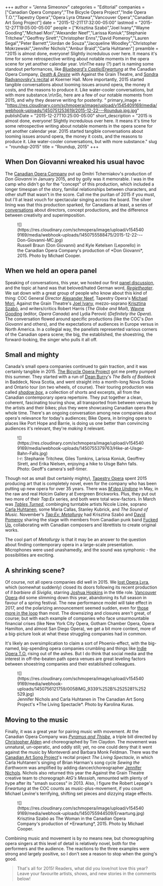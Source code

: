 +++
author = "Jenna Simeonov"
categories = "Editorial"
companies = ["Canadian Opera Company","The Bicycle Opera Project","Indie Opera T.O.","Tapestry Opera","Opera Lyra Ottawa","Vancouver Opera","Canadian Art Song Project"]
date = "2015-12-21T17:32:00-05:00"
lastmod = "2015-12-27T19:05:00-05:00"
people = ["Krisztina Szabó","Joel Ivany","Wayne Gooding","Michael Mori","Alexander Neef","Larissa Koniuk","Stephanie Tritchew","Geoffrey Sirett","Christopher Enns","David Pomeroy","Lauren Segal","Peter Barrett","Jordan de Souza","Jacqueline Woodley","Christopher Mokrzewski","Jennifer Nichols","Ambur Braid","Carla Huhtanen"]
preamble = "2015 is almost done, everyone! Slightly incredulous over here. It means it's time for some retrospective writing about notable moments in the opera scene for yet another calendar year. \n\nThe easy (?) part is naming some standout performances, like [*Bluebeard's Castle/Erwartung*](/in-review-bluebeards-castle-erwartung/) at the Canadian Opera Company, [*Death & Desire*](/in-review-bluebeards-castle-erwartung/) with Against the Grain Theatre, and [Sondra Radvanovsky's recital](/in-review-sondra-radvanovsky-at-koerner-hall/) at Koerner Hall. More importantly, 2015 started tangible conversations about looming issues around opera, the money it costs, and the reasons to produce it. Like water-cooler conversations, but with more substance.\n\nSo, here are a few of our notable moments from 2015, and why they deserve writing for posterity. "
primary_image = "https://res.cloudinary.com/schmopera/image/upload/v1545409169/media/webhook-uploads/1450751253619/2015-12-22---Roundup.jpg.jpg"
publishDate = "2015-12-27T10:25:00-05:00"
short_description = "2015 is almost done, everyone! Slightly incredulous over here. It means it&#039;s time for some retrospective writing about notable moments in the opera scene for yet another calendar year. 2015 started tangible conversations about looming issues around opera, the money it costs, and the reasons to produce it. Like water-cooler conversations, but with more substance."
slug = "roundup-2015"
title = "Roundup, 2015"
+++

## When Don Giovanni wreaked his usual havoc

The [Canadian Opera Company](/scene/companies/canadian-opera-company/) put up Dmitri Tcherniakov's production of *Don Giovanni* in January 2015, and by golly was it memorable. I was in the camp who didn't go for the "concept" of this production, which included a longer timespan of the story, familial relationships between characters, and other stuff that wasn't in the score. Call me the puritan of 2015 if you must, but I'll at least vouch for spectacular singing across the board. The silver lining was that this production sparked, for Canadians at least, a series of [conversations](/concept-production-real-reason/) about directors, concept productions, and the difference between creativity and superimposition. 

<figure data-type="image">
![](https://res.cloudinary.com/schmopera/image/upload/v1545409169/media/webhook-uploads/1450755588475/2015-12-22---Don-Giovanni-MC.jpg)
<figcaption>Russell Braun (Don Giovanni) and Kyle Ketelsen (Leporello) in the Canadian Opera Company's production of *Don Giovanni*, 2015. Photo by Michael Cooper.</figcaption>
</figure>

## When we held an opera panel

Speaking of conversations, this year, we hosted our first [panel discussion](/panel-regietheater/), and the topic at hand was that beloved/hated German word, [*Regietheater*](/regietheater-ja-oder-nein/). We sat down with a great group of people who know about this kind of thing: COC General Director [Alexander Neef](/scene/people/alexander-neef/), Tapestry Opera's [Michael Mori](/scene/people/michael-mori/), Against the Grain Theatre's [Joel Ivany](/scene/people/joel-ivany/), mezzo-soprano [Krisztina Szabó](/scene/people/krisztina-szabó/), and writers/critics Robert Harris (*The Globe and Mail*), [Wayne Gooding](/scene/people/wayne-gooding/) (editor, *Opera Canada*) and Lydia Perović (*Definitely the Opera*). The conversation flowed around specific productions (like the COC's *Don Giovanni* and others), and the expectations of audiences in Europe versus in North America. In a collegial way, the panelists represented various corners of the Canadian opera scene; the big, the established, the shoestring, the forward-looking, the singer who pulls it all off.

## Small and mighty

Canada's small opera companies continued to gain traction, and it was certainly tangible in 2015. [The Bicycle Opera Project](/scene/companies/the-bicycle-opera-project/) got me pretty pumped this summer. They started with a run of [Dean Burry](/scene/people/dean-burry/)'s *The Bells of Baddeck* in Baddeck, Nova Scotia, and went straight into a month-long Nova Scotia and Ontario tour (on two wheels, of course). Their touring production was called [*shadow box*](/in-review-shadow-box/), a collection of shorts and excerpts, all from the Canadian contemporary opera repertoire. They put together a clean, coherent, fascinating touring show, all transported from between venues by the artists and their bikes; plus they were showcasing Canadian opera the whole time. There's an ongoing conversation among new companies about opera's relevance for today's audiences; Bike Opera, in bringing opera to places like Port Hope and Barrie, is doing us one better than convincing audiences it's relevant, they're *making* it relevant.

<figure data-type="image">
![](https://res.cloudinary.com/schmopera/image/upload/v1545409169/media/webhook-uploads/1450755379763/Hike-at-Uisge-Bahn-Falls.jpg)
<figcaption>l-r: Stephanie Tritchew, Giles Tomkins, Larissa Koniuk, Geoffrey Sirett, and Erika Nielsen, enjoying a hike to Uisge Bahn falls. Photo: Geoff's camera's self-timer.</figcaption></figure>

Though not as small (but certainly mighty), [Tapestry Opera](/scene/companies/tapestry-opera/) spent 2015 producing art that is completely novel, even for the company who has been putting up new opera for over 35 years. There was [*M'dea Undone*](/in-review-mdea-undone/) in May, in the raw and real Holcim Gallery at Evergreen Brickworks. Plus, they put out two more of their *Tap:Ex* series, and both were total wow-factors. In March was [*Tables Turned*](/in-review-tapex-tables-turned-or-go-see-this-show/), combinging turntable artists Nicole Lizée, soprano [Carla Huhtanen](/scene/people/carla-huhtanen/), some Maria Callas, Stanley Kubrick, and *The Sound of Music*. November's [*Tap:Ex: Metallurgy*](/he-saidshe-said-tapex-metallurgy/) had Krisztina Szabó and [David Pomeroy](/scene/people/david-pomeroy/) sharing the stage with members from Canadian punk band [Fucked Up](http://fuckedup.cc/home/), collaborating with Canadian composers and librettists to create original works.

The cool part of *Metallurgy* is that it may be an answer to the question about finding contemporary opera in a large-scale presentation. Microphones were used unashamedly, and the sound was symphonic - the possibilities are exciting.

## A shrinking scene?

Of course, not all opera companies did well in 2015. We [lost Opera Lyra](/opera-lyra-and-the-five-stages-of-grief/), which (somewhat suddenly) closed its doors following its recent production of *Il barbiere di Siviglia*, starring [Joshua Hopkins](/scene/people/joshua-hopkins/) in the title role. [Vancouver Opera](/scene/companies/vancouver-opera/) did some slimming down this year, abandoning its full season in favour of a spring festival. The new performance model will take effect in 2017, and the polarizing announcement seemed sudden, even for [those more in the loop](http://www.theglobeandmail.com/news/british-columbia/now-is-the-time-to-support-vancouver-opera/article25032174/) than most. The downsizing and closures aren't great, of course; but with each example of companies who face unsurmountable financial crises (like New York City Opera, Gotham Chamber Opera, Opera Hamilton, and almost San Diego Opera), we get a bit more context, more of a big-picture look at what these struggling companies had in common. 

It's likely an oversimplication to claim a sort of Phoenix-effect, with the big-named, big-spending opera companies crumbling and things like [Indie Opera T.O.](/scene/companies/indie-opera-to/) rising out of the ashes. But I do think that social media and the interest in off-the-beaten path opera venues are great leveling factors between shoestring companies and their established colleagues.

<figure data-type="image">
![](https://res.cloudinary.com/schmopera/image/upload/v1545409169/media/webhook-uploads/1450756121759/0058IMG_9339%252B%2525281%252529.jpg)
<figcaption>Jennifer Nichols and Carla Huhtanen in The Canadian Art Song Project's *The Living Spectacle*. Photo by Karolina Kuras.</figcaption></figure>

## Moving to the music

Finally, it was a great year for pairing music with movement. At the Canadian Opera Company was [*Pyramus and Thisbe*](/pyramus-thisbe-and-canadian-opera-history/), a triple bill directed by [Christopher Alden](/scene/people/christopher-alden/) and choreographed by Tim Claydon. The movement was unnatural, un-operatic, and oddly still; yet, no one could deny that it went against the music by Monteverdi and Barbara Monk Feldman. There was the [Canadian Art Song Project](/scene/companies/canadian-art-song-project/)'s recital project *The Living Spectacle*, in which Carla Huhtanen's singing of Brian Harman's song cycle *Sewing the Earthworm* was amplified by adding dancer/choreographer [Jennifer Nichols](/scene/people/jennifer-nichols/). Nichols also returned this year the Against the Grain Theatre creative team to choreograph *AtG's Messiah*, remounted with plenty of hype after its "smash success" in 2013. Also, I figure the Robert Lepage's *Erwartung* at the COC counts as music-plus-movement, if you count Michael Levine's terrifying, shifting set pieces and dizzying stage effects.

<figure data-type="image">
![](https://res.cloudinary.com/schmopera/image/upload/v1545409169/media/webhook-uploads/1450755944509/Erwartung.jpg)
<figcaption>Krisztina Szabó as The Woman in the Canadian Opera Company's production of *Erwartung*, 2015. Photo by Michael Cooper.</figcaption>
</figure>

Combining music and movement is by no means new, but choreographing opera singers at this level of detail is relatively novel, both for the performers and the audience. The reactions to the three examples were strong and largely positive, so I don't see a reason to stop when the going's good.

>That's all for 2015! Readers, what did you love/not love this year? Leave your favourite artists, shows, and new stories in the comments below!
